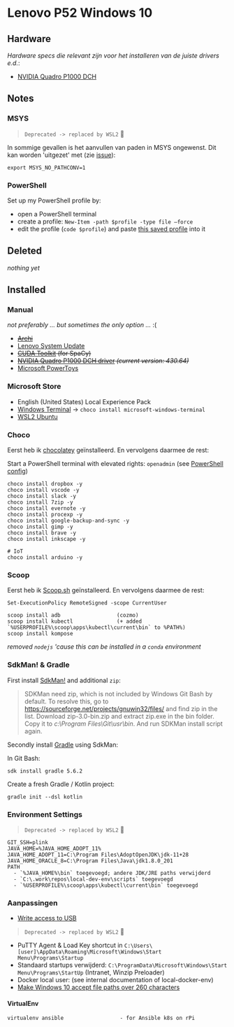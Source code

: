 # Lenovo P52 Windows 10

## Hardware

_Hardware specs die relevant zijn voor het installeren van de juiste drivers e.d._:

- [NVIDIA Quadro P1000 DCH](https://www.nvidia.com/Download/index.aspx?lang=en-us)

## Notes


### MSYS

> `Deprecated -> replaced by WSL2` :muscle:

In sommige gevallen is het aanvullen van paden in MSYS ongewenst.
Dit kan worden 'uitgezet' met (zie [issue](https://github.com/git-for-windows/git/issues/577#issuecomment-166118846)):

`export MSYS_NO_PATHCONV=1`

### PowerShell

Set up my PowerShell profile by:

- open a PowerShell terminal
- create a profile: `New-Item -path $profile -type file –force`
- edit the profile (`code $profile`) and paste [this saved profile](windows/Microsoft.PowerShell_profile.ps1) into it

## Deleted

_nothing yet_

## Installed

### Manual

_not preferably ... but sometimes the only option ..._ :(

- ~~[Archi](https://www.archimatetool.com/download/)~~
- [Lenovo System Update](https://support.lenovo.com/nl/en/downloads/ds012808)
- ~~[CUDA Toolkit](https://developer.nvidia.com/cuda-toolkit) (for SpaCy)~~
- ~~[NVIDIA Quadro P1000 DCH driver](https://www.nvidia.com/Download/index.aspx?lang=en-us) _(current version: 430.64)_~~
- [Microsoft PowerToys](https://learn.microsoft.com/en-us/windows/powertoys/install)

### Microsoft Store

- English (United States) Local Experience Pack
- [Windows Terminal](https://github.com/microsoft/terminal) -> `choco install microsoft-windows-terminal`
- [WSL2 Ubuntu](wsl_ubuntu/)

### Choco

Eerst heb ik [chocolatey](https://chocolatey.org/) geïnstalleerd. En vervolgens daarmee de rest:

Start a PowerShell terminal with elevated rights: `openadmin` (see [PowerShell config](#powershell))

```
choco install dropbox -y
choco install vscode -y
choco install slack -y
choco install 7zip -y
choco install evernote -y
choco install procexp -y
choco install google-backup-and-sync -y
choco install gimp -y
choco install brave -y
choco install inkscape -y

# IoT
choco install arduino -y
```

### Scoop

Eerst heb ik [Scoop.sh](https://scoop.sh/) geïnstalleerd. En vervolgens daarmee de rest:

`Set-ExecutionPolicy RemoteSigned -scope CurrentUser`

```
scoop install adb                  (cozmo)
scoop install kubectl              (+ added `%USERPROFILE%\scoop\apps\kubectl\current\bin` to %PATH%)
scoop install kompose
```

_removed `nodejs` 'cause this can be installed in a `conda` environment_


### SdkMan! & Gradle

First install [SdkMan!](https://sdkman.io/) and additional `zip`:

> SDKMan need zip, which is not included by Windows Git Bash by default. To resolve this, go to https://sourceforge.net/projects/gnuwin32/files/ and find zip in the list. Download zip-3.0-bin.zip and extract zip.exe in the bin folder. Copy it to *c:\Program Files\Git\usr\bin*. And run SDKMan install script again.

Secondly install [Gradle](https://gradle.org/install/) using SdkMan:

In Git Bash:

```
sdk install gradle 5.6.2
```

Create a fresh Gradle / Kotlin project:

```
gradle init --dsl kotlin
```


### Environment Settings

> `Deprecated -> replaced by WSL2` :muscle:

    GIT_SSH=plink
    JAVA_HOME=%JAVA_HOME_ADOPT_11%
    JAVA_HOME_ADOPT_11=C:\Program Files\AdoptOpenJDK\jdk-11+28
    JAVA_HOME_ORACLE_8=C:\Program Files\Java\jdk1.8.0_201
    PATH
      - `%JAVA_HOME%\bin` toegevoegd; andere JDK/JRE paths verwijderd
      - `C:\.work\repos\local-dev-env\scripts` toegevoegd
      - `%USERPROFILE%\scoop\apps\kubectl\current\bin` toegevoegd

### Aanpassingen

- [Write access to USB](https://www.tenforums.com/tutorials/96998-deny-write-access-removable-drives-not-protected-bitlocker.html)

> `Deprecated -> replaced by WSL2` :muscle:

- PuTTY Agent & Load Key shortcut in `C:\Users\[user]\AppData\Roaming\Microsoft\Windows\Start Menu\Programs\Startup`
- Standaard startups verwijderd: `C:\ProgramData\Microsoft\Windows\Start Menu\Programs\StartUp` (Intranet, Winzip Preloader)
- Docker local user: (see internal documentation of local-docker-env)
- [Make Windows 10 accept file paths over 260 characters](https://www.howtogeek.com/266621/how-to-make-windows-10-accept-file-paths-over-260-characters/)

#### VirtualEnv

```
virtualenv ansible                  - for Ansible k8s on rPi
```
